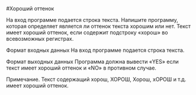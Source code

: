 #Хороший оттенок

На вход программе подается строка текста. Напишите программу, которая определяет является ли оттенок текста хорошим или нет. 
Текст имеет хороший оттенок, если содержит подстроку «хорош» во всевозможных регистрах.

Формат входных данных 
На вход программе подается строка текста.

Формат выходных данных
Программа должна вывести «YES» если текст имеет хороший оттенок и «NO» в противном случае.

Примечание. Текст содержащий хорош, ХОРОШ, Хорош, хОРОШ и т.д. имеет хороший оттенок.